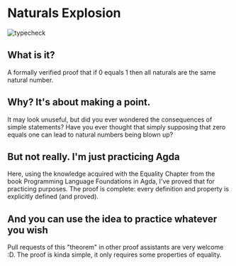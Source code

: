 # Naturals Explosion

![typecheck](https://github.com/mayconamaro/natural-explosion/workflows/typecheck/badge.svg?event=push)

## What is it?
A formally verified proof that if 0 equals 1 then all naturals are the same natural number.

## Why? It's about making a point.
It may look unuseful, but did you ever wondered the consequences of simple statements?
Have  you ever thought that simply supposing that zero equals one can lead to natural numbers being blown up?

## But not really. I'm just practicing Agda
Here, using the knowledge acquired with the Equality Chapter from the book Programming Language Foundations in Agda, I've proved that for practicing purposes. The proof is complete: every definition and property is explicitly defined (and proved).

## And you can use the idea to practice whatever you wish
Pull requests of this "theorem" in other proof assistants are very welcome :D. The proof is kinda simple, it only requires some properties of equality.
